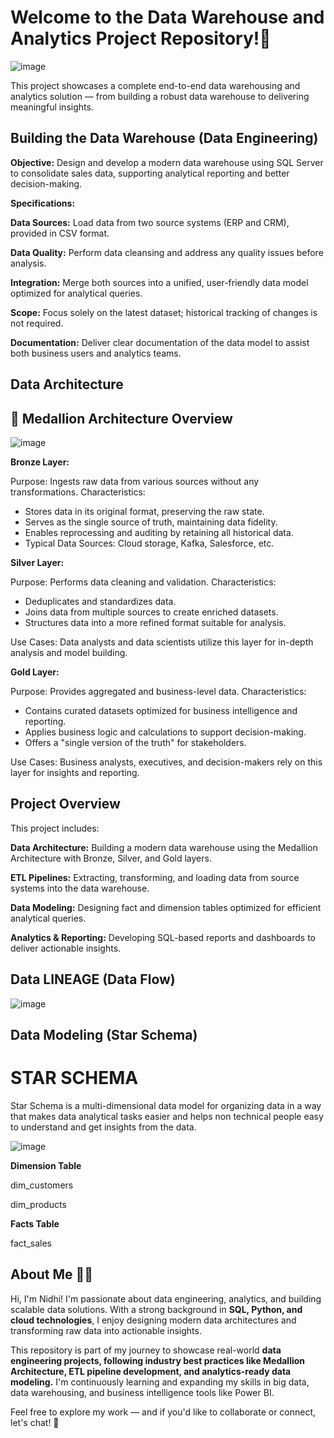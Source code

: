 # Welcome to the Data Warehouse and Analytics Project Repository!🚀 #

![image](https://github.com/user-attachments/assets/cd2c025e-2d61-4cd6-9d77-a0222fa9c95e)


This project showcases a complete end-to-end data warehousing and analytics solution — from building a robust data warehouse to delivering meaningful insights.

## Building the Data Warehouse (Data Engineering) ##

**Objective:**
Design and develop a modern data warehouse using SQL Server to consolidate sales data, supporting analytical reporting and better decision-making.

**Specifications:**

**Data Sources:** Load data from two source systems (ERP and CRM), provided in CSV format.

**Data Quality:** Perform data cleansing and address any quality issues before analysis.

**Integration:** Merge both sources into a unified, user-friendly data model optimized for analytical queries.

**Scope:** Focus solely on the latest dataset; historical tracking of changes is not required.

**Documentation:** Deliver clear documentation of the data model to assist both business users and analytics teams.







## Data Architecture ##
## 🏅 Medallion Architecture Overview ##

![image](https://github.com/user-attachments/assets/fc4f6a13-11e3-4a68-8bcc-0301e487e8d1)


**Bronze Layer:**

Purpose: Ingests raw data from various sources without any transformations.
Characteristics:

- Stores data in its original format, preserving the raw state.
- Serves as the single source of truth, maintaining data fidelity.
- Enables reprocessing and auditing by retaining all historical data.
- Typical Data Sources: Cloud storage, Kafka, Salesforce, etc.

**Silver Layer:**

Purpose: Performs data cleaning and validation.
Characteristics:

- Deduplicates and standardizes data.
- Joins data from multiple sources to create enriched datasets.
- Structures data into a more refined format suitable for analysis.

Use Cases: Data analysts and data scientists utilize this layer for in-depth analysis and model building.

**Gold Layer:**

Purpose: Provides aggregated and business-level data.
Characteristics:

- Contains curated datasets optimized for business intelligence and reporting.
- Applies business logic and calculations to support decision-making.
- Offers a "single version of the truth" for stakeholders.

Use Cases: Business analysts, executives, and decision-makers rely on this layer for insights and reporting.

## Project Overview ##

This project includes:

**Data Architecture:** Building a modern data warehouse using the Medallion Architecture with Bronze, Silver, and Gold layers.

**ETL Pipelines:** Extracting, transforming, and loading data from source systems into the data warehouse.

**Data Modeling:** Designing fact and dimension tables optimized for efficient analytical queries.

**Analytics & Reporting:** Developing SQL-based reports and dashboards to deliver actionable insights.

## Data LINEAGE (Data Flow) ##

![image](https://github.com/user-attachments/assets/9f3e5d89-b46c-4e9d-a480-7206e9455c2f)

## Data Modeling (Star Schema) ##
# STAR SCHEMA #

Star Schema is a multi-dimensional data model for organizing data in a way that makes data analytical tasks easier and helps non technical people easy to understand and get insights from the data.

![image](https://github.com/user-attachments/assets/651f7d7b-7e02-4fdc-a133-0f417a4fc0d7)


**Dimension Table**

dim_customers

dim_products

**Facts Table**

fact_sales


## About Me 👩‍💻 ##

Hi, I'm Nidhi!
I'm passionate about data engineering, analytics, and building scalable data solutions. With a strong background in **SQL, Python, and cloud technologies**, I enjoy designing modern data architectures and transforming raw data into actionable insights.

This repository is part of my journey to showcase real-world **data engineering projects, following industry best practices like Medallion Architecture, ETL pipeline development, and analytics-ready data modeling.**
I'm continuously learning and expanding my skills in big data, data warehousing, and business intelligence tools like Power BI.

Feel free to explore my work — and if you'd like to collaborate or connect, let's chat! 🚀



